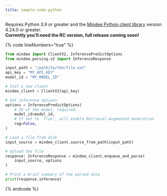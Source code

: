 ```yaml
---
title: sample-code-python
---
```


Requires Python 3.9 or greater and the [Mindee Python client library](https://pypi.org/project/mindee/4.24.0rc2/) version 4.24.0 or greater.\
**Currently you'll need the RC version, full release coming soon!**

{% code lineNumbers="true" %}
```python
from mindee import ClientV2, InferencePredictOptions
from mindee.parsing.v2 import InferenceResponse

input_path = "/path/to/the/file.ext"
api_key = "MY_API_KEY"
model_id = "MY_MODEL_ID"

# Init a new client
mindee_client = ClientV2(api_key)

# Set inference options
options = InferencePredictOptions(
    # ID of the model, required.
    model_id=model_id,
    # If set to `True`, will enable Retrieval-Augmented Generation.
    rag=False,
)

# Load a file from disk
input_source = mindee_client.source_from_path(input_path)

# Upload the file
response: InferenceResponse = mindee_client.enqueue_and_parse(
    input_source, options
)

# Print a brief summary of the parsed data
print(response.inference)
```
{% endcode %}
